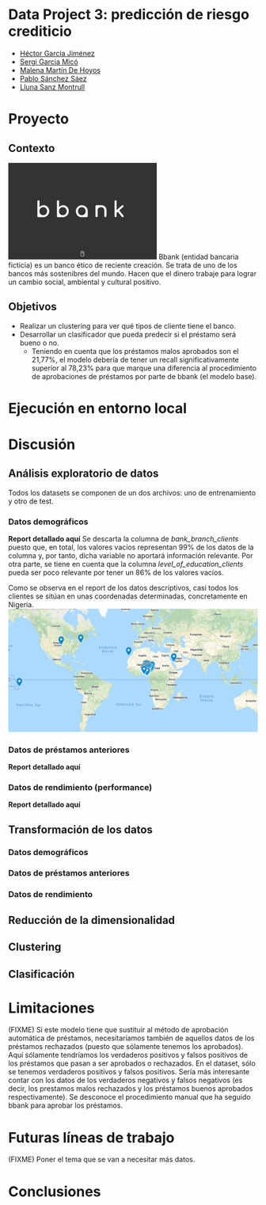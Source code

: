 # Data Project 3: predicción de riesgo crediticio

- [Héctor García Jiménez](https://www.linkedin.com/in/hhectorgarcia/)
- [Sergi Garcia Micó](https://www.linkedin.com/in/sergi-garcia-mic%C3%B3-6b4455161/)
- [Malena Martín De Hoyos](https://www.linkedin.com/in/malena-mart%C3%ADn-a027bb201/)
- [Pablo Sánchez Sáez](https://www.linkedin.com/in/pablo-s%C3%A1nchez-s%C3%A1ez/)
- [Lluna Sanz Montrull](https://www.linkedin.com/in/llunasmontrull/)

# Proyecto
## Contexto
<img src = "etc/bbank_logo.png" width="300">
Bbank (entidad bancaria ficticia) es un banco ético de reciente creación.
Se trata de uno de los bancos más sostenibres del mundo. Hacen que el dinero trabaje para lograr un cambio social, ambiental y cultural positivo.

## Objetivos

- Realizar un clustering para ver qué tipos de cliente tiene el banco.
- Desarrollar un clasificador que pueda predecir si el préstamo será bueno o no.
  - Teniendo en cuenta que los préstamos malos aprobados son el 21,77%, el modelo debería de tener un recall significativamente superior al 78,23% para que marque una diferencia al procedimiento de aprobaciones de préstamos por parte de bbank (el modelo base).

# Ejecución en entorno local

# Discusión
## Análisis exploratorio de datos
Todos los datasets se componen de un dos archivos: uno de entrenamiento y otro de test.
### Datos demográficos
**Report detallado aquí**
Se descarta la columna de _bank\_branch\_clients_ puesto que, en total, los valores vacíos representan 99% de los datos de la columna y, por tanto, dicha variable no aportará información relevante. Por otra parte, se tiene en cuenta que la columna _level\_of\_education\_clients_ pueda ser poco relevante por tener un 86% de los valores vacíos.

Como se observa en el report de los datos descriptivos, casi todos los clientes se sitúan en unas coordenadas determinadas, concretamente en Nigeria.
<img src = "etc/mapa_0.jpeg" width="600">

### Datos de préstamos anteriores
**Report detallado aquí**


### Datos de rendimiento (performance)
**Report detallado aquí**

## Transformación de los datos
### Datos demográficos


### Datos de préstamos anteriores


### Datos de rendimiento


## Reducción de la dimensionalidad


## Clustering


## Clasificación


# Limitaciones
(FIXME) Si este modelo tiene que sustituir al método de aprobación automática de préstamos, necesitaríamos también de aquellos datos de los préstamos rechazados (puesto que sólamente tenemos los aprobados). Aquí sólamente tendríamos los verdaderos positivos y falsos positivos de los préstamos que pasan a ser aprobados o rechazados. En el dataset, sólo se tenemos verdaderos positivos y falsos positivos. Sería más interesante contar con los datos de los verdaderos negativos y falsos negativos (es decir, los prestamos malos rechazados y los préstamos buenos aprobados respectivamente).
Se desconoce el procedimiento manual que ha seguido bbank para aprobar los préstamos.

# Futuras líneas de trabajo
(FIXME) Poner el tema que se van a necesitar más datos. 
# Conclusiones


